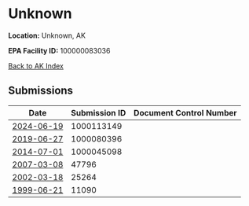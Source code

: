 # Unknown

**Location:** Unknown, AK

**EPA Facility ID:** 100000083036

[Back to AK Index](../../index.md)

## Submissions

| Date | Submission ID | Document Control Number |
|------|--------------|-------------------------|
| [2024-06-19](submissions/1000113149.md) | 1000113149 |  |
| [2019-06-27](submissions/1000080396.md) | 1000080396 |  |
| [2014-07-01](submissions/1000045098.md) | 1000045098 |  |
| [2007-03-08](submissions/47796.md) | 47796 |  |
| [2002-03-18](submissions/25264.md) | 25264 |  |
| [1999-06-21](submissions/11090.md) | 11090 |  |
